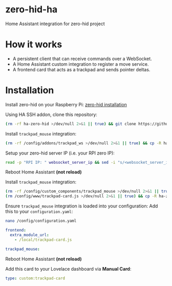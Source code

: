 # zero-hid-ha
Home Assistant integration for zero-hid project

# How it works
- A persistent client that can receive commands over a WebSocket.
- A Home Assistant custom integration to register a move service.
- A frontend card that acts as a trackpad and sends pointer deltas.
 
# Installation
Install zero-hid on your Raspberry Pi: 
[zero-hid installation](https://github.com/cgu-tech/zero-hid)

Using HA SSH addon, clone this repository:
```bash
(rm -rf ha-zero-hid >/dev/null 2>&1 || true) && git clone https://github.com/cgu-tech/ha-zero-hid.git
```

Install `trackpad_mouse` integration:
```bash
(rm -rf /config/addons/trackpad_ws >/dev/null 2>&1 || true) && cp -R ha-zero-hid/addons /config
```

Setup your zero-hid server IP (i.e. your RPI zero IP):
```bash
read -p "RPI IP: " websocket_server_ip && sed -i "s/<websocket_server_ip>/${websocket_server_ip}/g" /config/addons/trackpad_ws/run.py
```

Reboot Home Assistant **(not reload)**

Install `trackpad_mouse` integration:
```bash
(rm -rf /config/custom_components/trackpad_mouse >/dev/null 2>&1 || true) && cp -R ha-zero-hid/custom_components /config
(rm /config/www/trackpad-card.js >/dev/null 2>&1 || true) && cp -R ha-zero-hid/www /config
```

Ensure `trackpad_mouse` integration is loaded into your configuration:
Add this to your `configuration.yaml`:
```bash
nano /config/configuration.yaml
```
```yaml
frontend:
  extra_module_url:
    - /local/trackpad-card.js

trackpad_mouse:
```

Reboot Home Assistant **(not reload)**

Add this card to your Lovelace dashboard via **Manual Card**:
```yaml
type: custom:trackpad-card
```
